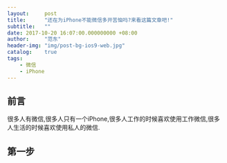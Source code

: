 ```yaml
---
layout:     post
title:      "还在为iPhone不能微信多开苦恼吗?来看这篇文章吧!"
subtitle:   ""
date: 2017-10-20 16:07:00.000000000 +08:00
author:     "范东"
header-img: "img/post-bg-ios9-web.jpg"
catalog:    true
tags:
    - 微信
    - iPhone
---
```


## 前言
很多人有微信,很多人只有一个iPhone,很多人工作的时候喜欢使用工作微信,很多人生活的时候喜欢使用私人的微信.

## 第一步
